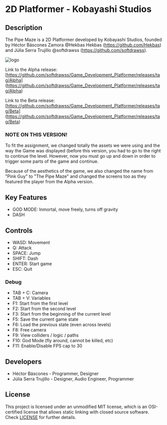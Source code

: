 # 2D Platformer - Kobayashi Studios

## Description

The Pipe Maze is a 2D Platformer developed by Kobayashi Studios, founded by Héctor Báscones Zamora @Hekbas Hekbas (https://github.com/Hekbas) and Júlia Serra Trujillo @softdrawss (https://github.com/softdrawss).

![logo](https://user-images.githubusercontent.com/99959289/200201246-e9a57554-41d6-4304-8de3-caa10a13133a.png)

Link to the Alpha release: [https://github.com/softdrawss/Game_Development_Platformer/releases/tag/Alpha] (https://github.com/softdrawss/Game_Development_Platformer/releases/tag/Alpha)

Link to the Beta release: [https://github.com/softdrawss/Game_Development_Platformer/releases/tag/Beta] (https://github.com/softdrawss/Game_Development_Platformer/releases/tag/Beta)

### NOTE ON THIS VERSION!

To fit the assignment, we changed totally the assets we were using and the way the Game was displayed (before this version, you had to go to the right to continue the level. However, now you must go up and down in order to trigger some parts of the game and continue.

Because of the aesthetics of the game, we also changed the name from "Pink Guy" to "The Pipe Maze" and changed the screens too as they featured the player from the Alpha version.


## Key Features

 - GOD MODE: Inmortal, move freely, turns off gravity
 - DASH
 
## Controls

 - WASD: Movement
 - Q: Attack
 - SPACE: Jump
 - SHIFT: Dash
 - ENTER: Start game
 - ESC: Quit
 
 ### Debug
 - TAB + C: Camera
 - TAB + V: Variables
 - F1: Start from the first level
 - F2: Start from the second level
 - F3: Start from the beginning of the current level
 - F5: Save the current game state
 - F6: Load the previous state (even across levels)
 - F8: Free camera
 - F9: View colliders / logic / paths
 - F10: God Mode (fly around, cannot be killed, etc)
 - F11: Enable/Disable FPS cap to 30

## Developers

 - Héctor Báscones - Programmer, Designer
 - Júlia Serra Trujillo - Designer, Audio Engineer, Programmer

## License

This project is licensed under an unmodified MIT license, which is an OSI-certified license that allows static linking with closed source software. Check [LICENSE](LICENSE) for further details.

